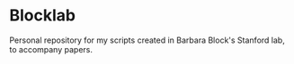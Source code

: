 # Blocklab
Personal repository for my scripts created in Barbara Block's Stanford lab, to accompany papers.
